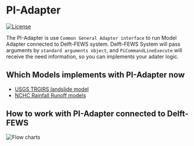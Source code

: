 # PI-Adapter
[![License](https://img.shields.io/badge/license-Apache%202.0-blue.svg)](./LICENSE)

The PI-Adapter is use `Common General Adapter interface` to run Model Adapter connected to Delft-FEWS system.
Delft-FEWS System will pass arguments by `standard arguments object`, and `PiCommandLineExecute` will receive the need information, so you can implements your adater logic.

## Which Models implements with PI-Adapter now
- [USGS TRGIRS landslide model](https://github.com/usgs/landslides-trigrs)
- [NCHC Rainfall Runoff models](https://www.nchc.org.tw/tw/)

## How to work with PI-Adapter connected to Delft-FEWS
![Flow charts](https://i.imgur.com/BKosuN1.png)
